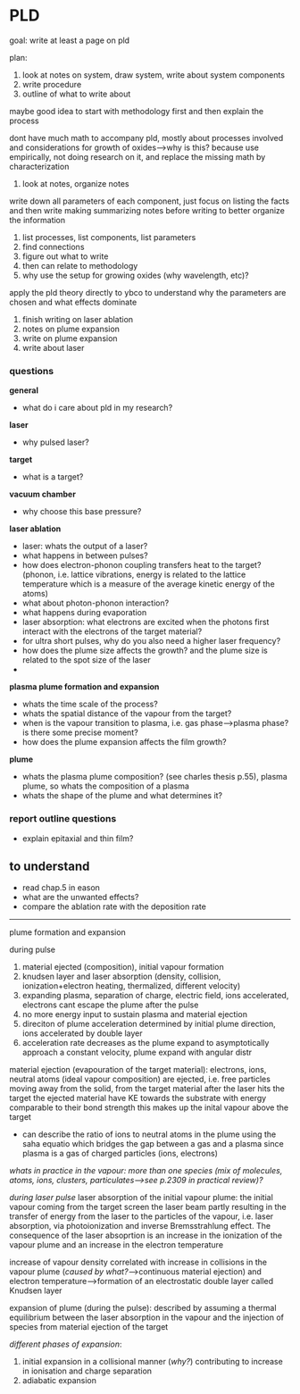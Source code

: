 # PLD

goal: write at least a page on pld

plan:
1. look at notes on system, draw system, write about system components
2. write procedure
3. outline of what to write about

maybe good idea to start with methodology first and then explain the process

dont have much math to accompany pld, mostly about processes involved and considerations for growth of oxides-->why is this? because use empirically, not doing research on it, and replace the missing math by characterization

1. look at notes, organize notes

write down all parameters of each component, just focus on listing the facts and then write 
making summarizing notes before writing to better organize the information

1. list processes, list components, list parameters
2. find connections
3. figure out what to write
4. then can relate to methodology
5. why use the setup for growing oxides (why wavelength, etc)?

apply the pld theory directly to ybco to understand why the parameters are chosen and what effects dominate

1. finish writing on laser ablation
2. notes on plume expansion
3. write on plume expansion
4. write about laser 

### questions
**general**
- what do i care about pld in my research?

**laser**
- why pulsed laser?

**target**
- what is a target?

**vacuum chamber**
- why choose this base pressure?

**laser ablation**
- laser: whats the output of a laser?
- what happens in between pulses?
- how does electron-phonon coupling transfers heat to the target? (phonon, i.e. lattice vibrations, energy is related to the lattice temperature which is a measure of the average kinetic energy of the atoms) 
- what about photon-phonon interaction?
- what happens during evaporation
- laser absorption: what electrons are excited when the photons first interact with the electrons of the target material?
- for ultra short pulses, why do you also need a higher laser frequency?
- how does the plume size affects the growth? and the plume size is related to the spot size of the laser
- 

**plasma plume formation and expansion**
- whats the time scale of the process?
- whats the spatial distance of the vapour from the target?
- when is the vapour transition to plasma, i.e. gas phase-->plasma phase? is there some precise moment?
- how does the plume expansion affects the film growth?

**plume**
- whats the plasma plume composition? (see charles thesis p.55), plasma plume, so whats the composition of a plasma
- whats the shape of the plume and what determines it? 

### report outline questions
- explain epitaxial and thin film?


## to understand
- read chap.5 in eason
- what are the unwanted effects?
- compare the ablation rate with the deposition rate

---

plume formation and expansion

during pulse
1. material ejected (composition), initial vapour formation
2. knudsen layer and laser absorption (density, collision, ionization+electron heating, thermalized, different velocity)
3. expanding plasma, separation of charge, electric field, ions accelerated, electrons cant escape the plume
after the pulse
1. no more energy input to sustain plasma and material ejection
2. direciton of plume acceleration determined by initial plume direction, ions accelerated by double layer
3. acceleration rate decreases as the plume expand to asymptotically approach a constant velocity, plume expand with angular distr



material ejection (evapouration of the target material): electrons, ions, neutral atoms (ideal vapour composition) are ejected, i.e. free particles moving away from the solid, from the target material after the laser hits the target 
the ejected material have KE towards the substrate with energy comparable to their bond strength 
this makes up the inital vapour above the target

* can describe the ratio of ions to neutral atoms in the plume using the saha equatio which bridges the gap between a gas and a plasma since plasma is a gas of charged particles (ions, electrons)
  
*whats in practice in the vapour: more than one species (mix of molecules, atoms, ions, clusters, particulates-->see p.2309 in practical review)?*

*during laser pulse*
laser absorption of the initial vapour plume: the initial vapour coming from the target screen the laser beam partly resulting in the transfer of energy from the laser to the particles of the vapour, i.e. laser absorption, via photoionization and inverse Bremsstrahlung effect. The consequence of the laser absoprtion is an increase in the ionization of the vapour plume and an increase in the electron temperature

increase of vapour density correlated with increase in collisions in the vapour plume (*caused by what?*-->continuous material ejection) and electron temperature-->formation of an electrostatic double layer called Knudsen layer

expansion of plume (during the pulse): described by assuming a thermal equilibrium between the laser absorption in the vapour and the injection of species from material ejection of the target

*different phases of expansion*: 
1. initial expansion in a collisional manner (*why?*) contributing to increase in ionisation and charge separation
2. adiabatic expansion





